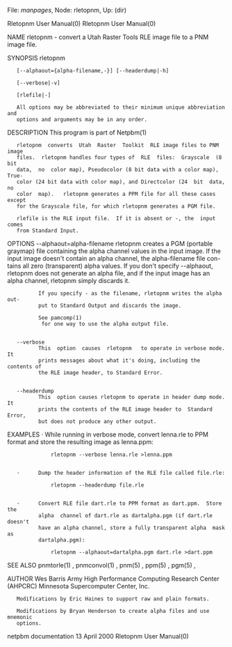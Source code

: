 File: *manpages*,  Node: rletopnm,  Up: (dir)

Rletopnm User Manual(0)                                Rletopnm User Manual(0)



NAME
       rletopnm  -  convert  a Utah Raster Tools RLE image file to a PNM image
       file.


SYNOPSIS
       rletopnm

       [--alphaout={alpha-filename,-}] [--headerdump|-h]

       [--verbose|-v]

       [rlefile|-]

       All options may be abbreviated to their minimum unique abbreviation and
       options and arguments may be in any order.


DESCRIPTION
       This program is part of Netpbm(1)

       rletopnm  converts  Utah  Raster  Toolkit  RLE image files to PNM image
       files.  rletopnm handles four types of  RLE  files:  Grayscale  (8  bit
       data,  no  color map), Pseudocolor (8 bit data with a color map), True-
       color (24 bit data with color map), and Directcolor (24  bit  data,  no
       color  map).   rletopnm generates a PPM file for all these cases except
       for the Grayscale file, for which rletopnm generates a PGM file.

       rlefile is the RLE input file.  If it is absent or -, the  input  comes
       from Standard Input.


OPTIONS
       --alphaout=alpha-filename
              rletopnm   creates  a PGM (portable graymap) file containing the
              alpha channel values in the input image.   If  the  input  image
              doesn't  contain  an alpha channel, the alpha-filename file con-
              tains all zero (transparent) alpha values.  If you don't specify
              --alphaout, rletopnm does not generate an alpha file, and if the
              input image has an alpha channel, rletopnm simply discards it.

              If you specify - as the filename, rletopnm writes the alpha out-
              put to Standard Output and discards the image.

              See pamcomp(1)
               for one way to use the alpha output file.


       --verbose
              This  option  causes  rletopnm   to operate in verbose mode.  It
              prints messages about what it's doing, including the contents of
              the RLE image header, to Standard Error.


       --headerdump
              This  option causes rletopnm to operate in header dump mode.  It
              prints the contents of the RLE image header to  Standard  Error,
              but does not produce any other output.




EXAMPLES
       ·      While  running  in verbose mode, convert lenna.rle to PPM format
              and store the resulting image as lenna.ppm:

                  rletopnm --verbose lenna.rle >lenna.ppm


       ·      Dump the header information of the RLE file called file.rle:

                  rletopnm --headerdump file.rle


       ·      Convert RLE file dart.rle to PPM format as dart.ppm.  Store  the
              alpha  channel of dart.rle as dartalpha.pgm (if dart.rle doesn't
              have an alpha channel, store a fully transparent alpha  mask  as
              dartalpha.pgm):

                  rletopnm --alphaout=dartalpha.pgm dart.rle >dart.ppm




SEE ALSO
       pnmtorle(1) , pnmconvol(1) , pnm(5) , ppm(5) , pgm(5) ,


AUTHOR
       Wes  Barris  Army  High  Performance Computing Research Center (AHPCRC)
       Minnesota Supercomputer Center, Inc.

       Modifications by Eric Haines to support raw and plain formats.

       Modifications by Bryan Henderson to create alpha files and use mnemonic
       options.



netpbm documentation             13 April 2000         Rletopnm User Manual(0)
